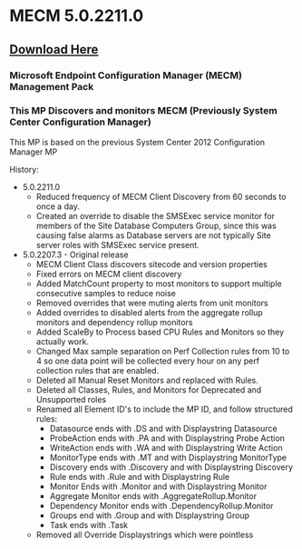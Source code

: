 # MECM 5.0.2211.0

## [Download Here][Download]

[Download]: https://github.com/thekevinholman/MECM/archive/refs/heads/main.zip

### Microsoft Endpoint Configuration Manager (MECM) Management Pack  
### This MP Discovers and monitors MECM (Previously System Center Configuration Manager)

This MP is based on the previous System Center 2012 Configuration Manager MP

History:
* 5.0.2211.0
  * Reduced frequency of MECM Client Discovery from 60 seconds to once a day.
  * Created an override to disable the SMSExec service monitor for members of the Site Database Computers Group, since this was causing false alarms as Database servers are not typically Site server roles with SMSExec service present.
* 5.0.2207.3 - Original release
  * MECM Client Class discovers sitecode and version properties
  * Fixed errors on MECM client discovery
  * Added MatchCount property to most monitors to support multiple consecutive samples to reduce noise
  * Removed overrides that were muting alerts from unit monitors
  * Added overrides to disabled alerts from the aggregate rollup monitors and dependency rollup monitors
  * Added ScaleBy to Process based CPU Rules and Monitors so they actually work.
  * Changed Max sample separation on Perf Collection rules from 10 to 4 so one data point will be collected every hour on any perf collection rules that are enabled.
  * Deleted all Manual Reset Monitors and replaced with Rules.
  * Deleted all Classes, Rules, and Monitors for Deprecated and Unsupported roles  
  * Renamed all Element ID's to include the MP ID, and follow structured rules:
    * Datasource ends with .DS and with Displaystring Datasource
    * ProbeAction ends with .PA and with Displaystring Probe Action
    * WriteAction ends with .WA and with Displaystring Write Action
    * MonitorType ends with .MT and with Displaystring MonitorType
    * Discovery ends with .Discovery and with Displaystring Discovery
    * Rule ends with .Rule and with Displaystring Rule
    * Monitor Ends with .Monitor and with Displaystring Monitor
    * Aggregate Monitor ends with .AggregateRollup.Monitor
    * Dependency Monitor ends with .DependencyRollup.Monitor
    * Groups end with .Group and with Displaystring Group
    * Task ends with .Task
  * Removed all Override Displaystrings which were pointless
